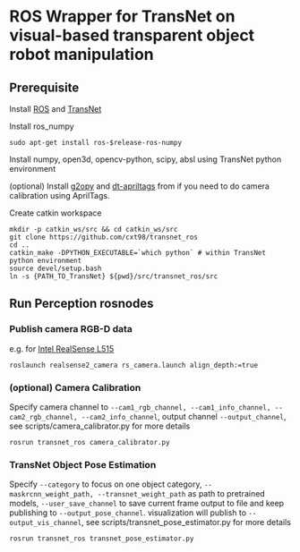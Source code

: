 # ROS Wrapper for TransNet on visual-based transparent object robot manipulation

## Prerequisite

Install [ROS](http://wiki.ros.org/ROS/Installation) and [TransNet](https://github.com/huijieZH/TransNet)

Install ros_numpy 

`sudo apt-get install ros-$release-ros-numpy`

Install numpy, open3d, opencv-python, scipy, absl using TransNet python environment

(optional) Install [g2opy](https://github.com/uoip/g2opy) and [dt-apriltags](https://pypi.org/project/dt-apriltags/) from  if you need to do camera calibration using AprilTags.

Create catkin workspace

```
mkdir -p catkin_ws/src && cd catkin_ws/src
git clone https://github.com/cxt98/transnet_ros
cd ..
catkin_make -DPYTHON_EXECUTABLE=`which python` # within TransNet python environment
source devel/setup.bash
ln -s {PATH_TO_TransNet} ${pwd}/src/transnet_ros/src
```

## Run Perception rosnodes

### Publish camera RGB-D data

e.g. for [Intel RealSense L515](https://github.com/leggedrobotics/realsense-ros-rsl) 

```
roslaunch realsense2_camera rs_camera.launch align_depth:=true
```

### (optional) Camera Calibration

Specify camera channel to `--cam1_rgb_channel, --cam1_info_channel, --cam2_rgb_channel, --cam2_info_channel`, output channel `--output_channel`, see scripts/camera_calibrator.py for more details

```
rosrun transnet_ros camera_calibrator.py
```

### TransNet Object Pose Estimation

Specify `--category` to focus on one object category, `--maskrcnn_weight_path, --transnet_weight_path` as path to pretrained models, `--user_save_channel` to save current frame output to file and keep publishing to `--output_pose_channel`. visualization will publish to `--output_vis_channel`, see scripts/transnet_pose_estimator.py for more details

```
rosrun transnet_ros transnet_pose_estimator.py
```